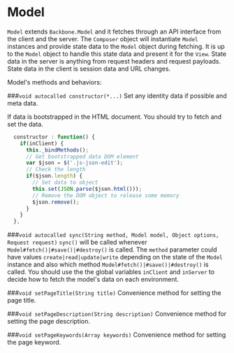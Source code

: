 Model
=====
`Model` extends `Backbone.Model` and it fetches through an API interface from the client and the server. The `Composer` object will instantiate `Model` instances and provide state data to the `Model` object during fetching. It is up to the `Model` object to handle this state data and present it for the `View`. State data in the server is anything from request headers and request payloads. State data in the client is session data and URL changes.

Model's methods and behaviors:

###`void autocalled constructor(*...)`
Set any identity data if possible and meta data.

If data is bootstrapped in the HTML document. You should try to fetch and set the data.

```javascript
  constructor : function() {
    if(inClient) {
      this._bindMethods();
      // Get bootstrapped data DOM element
      var $json = $('.js-json-edit');
      // Check the length
      if($json.length) {
        // Set data to object
        this.set(JSON.parse($json.html()));
        // Remove the DOM object to release some memory
        $json.remove();
      }
    }
  },
```

###`void autocalled sync(String method, Model model, Object options, Request request)`
`sync()` will be called whenever `Model#fetch()|#save()|#destroy()` is called. The `method` parameter could have values `create|read|update|write` depending on the state of the `Model` instance and also which method `Model#fetch()|#save()|#destroy()` is called. You should use the the global variables `inClient` and `inServer` to decide how to fetch the model's data on each environment.

###`void setPageTitle(String title)`
Convenience method for setting the page title.

###`void setPageDescription(String description)`
Convenience method for setting the page description.

###`void setPageKeywords(Array keywords)`
Convenience method for setting the page keyword.

